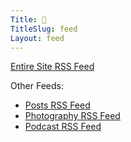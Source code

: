 ```yaml
---
Title: 📡
TitleSlug: feed
Layout: feed
---
```

[Entire Site RSS Feed](/feed/page:feed.xml)

Other Feeds: 

* [Posts RSS Feed](/feed/folder:blog/page:feed.xml) 
* [Photography RSS Feed](/feed/folder:photography/page:feed.xml) 
* [Podcast RSS Feed](/feed/folder:podcast/page:feed.xml)
